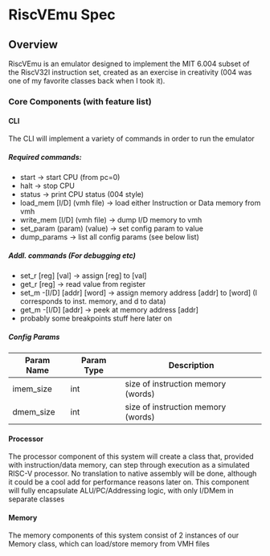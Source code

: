 # RiscVEmu Spec

## Overview
RiscVEmu is an emulator designed to implement the MIT 6.004 subset of the RiscV32I
instruction set, created as an exercise in creativity (004 was one of my favorite
classes back when I took it).  

### Core Components (with feature list)
#### CLI
The CLI will implement a variety of commands in order to run the emulator
##### Required commands:
* start -> start CPU (from pc=0)
* halt -> stop CPU
* status -> print CPU status (004 style)
* load_mem [I/D] (vmh file) -> load either Instruction or Data memory from vmh
* write_mem [I/D] (vmh file) -> dump I/D memory to vmh
* set_param (param) (value) -> set config param to value
* dump_params -> list all config params (see below list)
##### Addl. commands (For debugging etc)
* set_r [reg] [val] -> assign [reg] to [val]
* get_r [reg] -> read value from register
* set_m -[I/D] [addr] [word] -> assign memory address [addr] to [word] (I
corresponds to inst. memory, and d to data)
* get_m -[I/D] [addr] -> peek at memory address [addr]
* probably some breakpoints stuff here later on
##### Config Params

| Param Name | Param Type | Description |
|------------|------------|-------------|
| imem_size  | int        | size of instruction memory (words)|
| dmem_size  | int        | size of instruction memory (words)|

#### Processor
The processor component of this system will create a class that, provided
with instruction/data memory, can step through execution as a simulated
RISC-V processor. No translation to native assembly will be done, 
although it could be a cool add for performance reasons later on. This component
will fully encapsulate ALU/PC/Addressing logic, with only I/DMem in separate
classes

#### Memory
The memory components of this system consist of 2 instances of our Memory class,
which can load/store memory from VMH files
 